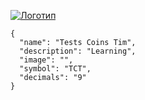 [![Логотип](assets/logo.png)](assets/logo.png)

```
{
  "name": "Tests Coins Tim",
  "description": "Learning",
  "image": "",
  "symbol": "TCT",
  "decimals": "9"
}
```
